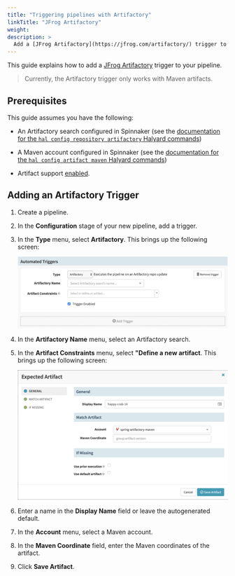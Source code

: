 ```yaml
---
title: "Triggering pipelines with Artifactory"
linkTitle: "JFrog Artifactory"
weight:
description: >
  Add a [JFrog Artifactory](https://jfrog.com/artifactory/) trigger to your pipeline.
---
```


This guide explains how to add a [JFrog
Artifactory](https://jfrog.com/artifactory/) trigger to your pipeline.

> Currently, the Artifactory trigger only works with Maven artifacts.

## Prerequisites

This guide assumes you have the following:

* An Artifactory search configured in Spinnaker (see the [documentation for the
  `hal config repository artifactory` Halyard
commands](/docs/reference/halyard/commands/#hal-config-repository-artifactory))

* A Maven account configured in Spinnaker (see the [documentation for the `hal
  config artifact maven` Halyard
commands](/rdocs/reference/halyard/commands/#hal-config-artifact-maven))

* Artifact support [enabled](/docs/reference/artifacts/#enabling-artifact-support).

## Adding an Artifactory Trigger

1. Create a pipeline.

1. In the __Configuration__ stage of your new pipeline, add a trigger.

1. In the __Type__ menu, select __Artifactory__. This brings up the following
screen:

    ![](artifactory-trigger.png)

1. In the __Artifactory Name__ menu, select an Artifactory search.

2. In the __Artifact Constraints__ menu, select __"Define a new artifact__.
This brings up the following screen:

    ![](expected-artifact.png)

1. Enter a name in the __Display Name__ field or leave the autogenerated
default.

1. In the __Account__ menu, select a Maven account.

1. In the __Maven Coordinate__ field, enter the Maven coordinates of the
artifact.

1. Click __Save Artifact__.
